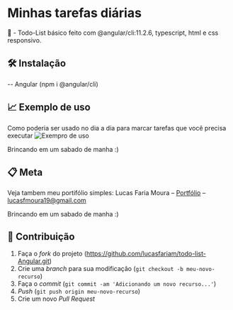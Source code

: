# Minhas tarefas diárias 

📜 - Todo-List básico feito com @angular/cli:11.2.6, typescript, html e css responsivo.

## 🛠 Instalação

-- Angular (npm i @angular/cli)

## 📈 Exemplo de uso
Como poderia ser usado no dia a dia para marcar tarefas que você precisa executar
![Exempro de uso](C:\Users\Farias\Desktop\todo-list-Angular\src\assets\todos-img)

Brincando em um sabado de manha :)

## 📋 Meta
Veja tambem meu portifólio simples:
Lucas Faria Moura – [Portfólio](https://lucasfariam.github.io/) – lucasfmoura19@gmail.com

Brincando em um sabado de manha :)

## 🚀 Contribuição

1. Faça o _fork_ do projeto (<https://github.com/lucasfariam/todo-list-Angular.git>)
2. Crie uma _branch_ para sua modificação (`git checkout -b meu-novo-recurso`)
3. Faça o _commit_ (`git commit -am 'Adicionando um novo recurso...'`)
4. _Push_ (`git push origin meu-novo-recurso`)
5. Crie um novo _Pull Request_
